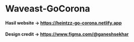 # Waveast-GoCorona

#### Hasil website &rarr; https://heintzz-go-corona.netlify.app
#### Design credit &rarr; https://www.figma.com/@ganeshsekhar
